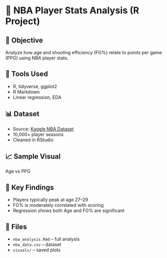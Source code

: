 # 🏀 NBA Player Stats Analysis (R Project)

## 📌 Objective
Analyze how age and shooting efficiency (FG%) relate to points per game (PPG) using NBA player stats.

## 🧰 Tools Used
- R, tidyverse, ggplot2
- R Markdown
- Linear regression, EDA

## 📊 Dataset
- Source: [Kaggle NBA Dataset](https://www.kaggle.com/)
- 10,000+ player seasons
- Cleaned in RStudio

## 📈 Sample Visual
Age vs PPG 

## 🧠 Key Findings
- Players typically peak at age 27–29
- FG% is moderately correlated with scoring
- Regression shows both Age and FG% are significant

## 📂 Files
- `nba_analysis.Rmd` – full analysis
- `nba_data.csv` – dataset
- `visuals/` – saved plots
